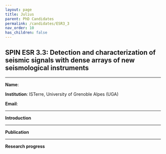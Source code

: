 ```yaml
---
layout: page
title: Julius
parent: PhD Candidates
permalink: /candidates/ESR3_3
nav_order: 10
has_children: false
---
```


## SPIN ESR 3.3: Detection and characterization of seismic signals with dense arrays of new seismological instruments

---
__Name__:          

__Institution__: ISTerre, University of Grenoble Alpes (UGA)

__Email__: 

---
__Introduction__


---
__Publication__


---
__Research progress__








